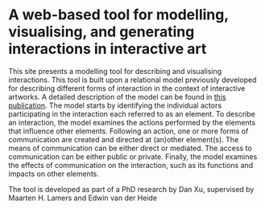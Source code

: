 # A web-based tool for modelling, visualising, and generating interactions in interactive art

This site presents a modelling tool for describing and visualising interactions. This tool is built upon a relational model previously developed for describing different forms of interaction in the context of interactive artworks. A detailed description of the model can be found in [this publication]([https://link-url-here.org](https://isea2023.ensad.fr/#towards-models-of-co-located-interaction-in-interactive-art)). The model starts by identifying the individual actors participating in the interaction each referred to as an element. To describe an interaction, the model examines the actions performed by the elements that influence other elements. Following an action, one or more forms of communication are created and directed at (an)other element(s). The means of communication can be either direct or mediated. The access to communication can be either public or private. Finally, the model examines the effects of communication on the interaction, such as its functions and impacts on other elements. 




The tool is developed as part of a PhD research by Dan Xu, supervised by Maarten H. Lamers and Edwin van der Heide
